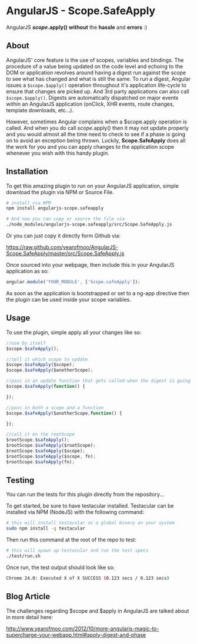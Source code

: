 # AngularJS - Scope.SafeApply

AngularJS **$scope.$apply()** **without** the **hassle** and **errors** :)

## About

AngularJS' core feature is the use of scopes, variables and bindings. The procedure of a value being updated on the code
level and echoing to the DOM or application revolves around having a digest run against the scope to see what has changed
and what is still the same. To run a digest, Angular issues a `$scope.$apply()` operation throughout it's application life-cycle
to ensure that changes are picked up. And 3rd party applications can also call `$scope.$apply()`. Digests are automatically
dispatched on major events within an AngularJS application (onClick, XHR events, route changes, template downloads, etc...).

However, sometimes Angular complains when a $scope.apply operation is called. And when you do call $scope.$apply() then it may
not update properly and you would almost all the time need to check to see if a phase is going on to avoid an exception being
thrown. Luckily, **Scope.SafeApply** does all the work for you and you can apply changes to the application scope whenever you wish
with this handy plugin.

## Installation

To get this amazing plugin to run on your AngularJS application, simple download the plugin via NPM or Source File.

```bash
# install via NPM
npm install angularjs-scope.safeapply

# And now you can copy or source the file via
./node_modules/angularjs-scope.safeapply/src/Scope.SafeApply.js
```

Or you can just copy it directly form Github via:

https://raw.github.com/yearofmoo/AngularJS-Scope.SafeApply/master/src/Scope.SafeApply.js


Once sourced into your webpage, then include this in your AngularJS application as so:

```javascript
angular.module('YOUR_MODULE', ['Scope.safeApply']);
```

As soon as the application is bootstrapped or set to a ng-app directive then the plugin can be used inside your scope variables.

## Usage

To use the plugin, simple apply all your changes like so:

```javascript
//use by itself
$scope.$safeApply();

//tell it which scope to update
$scope.$safeApply($scope);
$scope.$safeApply($anotherScope);

//pass in an update function that gets called when the digest is going on...
$scope.$safeApply(function() {

});

//pass in both a scope and a function
$scope.$safeApply($anotherScope,function() {

});

//call it on the rootScope
$rootScope.$safeApply();
$rootScope.$safeApply($rootScope);
$rootScope.$safeApply($scope);
$rootScope.$safeApply($scope, fn);
$rootScope.$safeApply(fn);
```

## Testing

You can run the tests for this plugin directly from the repository...

To get started, be sure to have testacular installed. Testacular can be installed via NPM (NodeJS) with the following command:

```bash
# this will install testacular as a global binary on your system
sudo npm install -g testacular
```

Then run this command at the root of the repo to test:

```bash
# this will spawn up testacular and run the test specs
./test/run.sh
```

Once run, the test output should look like so:

```bash
Chrome 24.0: Executed X of X SUCCESS (0.123 secs / 0.123 secs)
```

## Blog Article

The challenges regarding $scope and $apply in AngularJS are talked about in more detail here:

http://www.yearofmoo.com/2012/10/more-angularjs-magic-to-supercharge-your-webapp.html#apply-digest-and-phase
